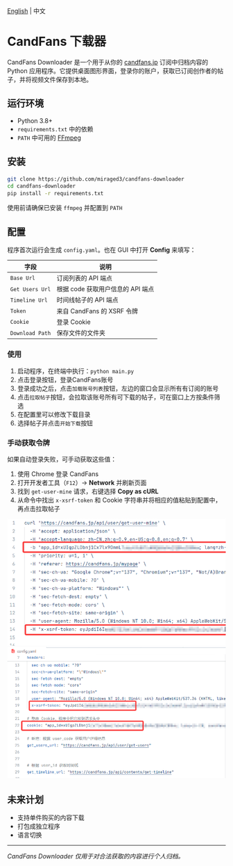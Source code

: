 [English](README.md) | 中文

# CandFans 下载器

CandFans Downloader 是一个用于从你的 [candfans.jp](https://candfans.jp/) 订阅中归档内容的 Python
应用程序。它提供桌面图形界面，登录你的账户，获取已订阅创作者的帖子，并将视频文件保存到本地。

## 运行环境

- Python 3.8+
- `requirements.txt` 中的依赖
- `PATH` 中可用的 [FFmpeg](https://ffmpeg.org/)

## 安装

```bash
git clone https://github.com/miraged3/candfans-downloader
cd candfans-downloader
pip install -r requirements.txt
```

使用前请确保已安装 `ffmpeg` 并配置到 `PATH`

## 配置

程序首次运行会生成 `config.yaml`。也在 GUI 中打开 **Config** 来填写：

| 字段              | 说明                     |
|-----------------|------------------------|
| `Base Url`      | 订阅列表的 API 端点           |
| `Get Users Url` | 根据 code 获取用户信息的 API 端点 |
| `Timeline Url`  | 时间线帖子的 API 端点          |
| `Token`         | 来自 CandFans 的 XSRF 令牌  |
| `Cookie`        | 登录 Cookie              |
| `Download Path` | 保存文件的文件夹               |

### 使用

1. 启动程序，在终端中执行：`python main.py`
2. 点击登录按钮，登录CandFans账号
3. 登录成功之后，点击`加载账号列表`按钮，左边的窗口会显示所有有订阅的账号
4. 点击`拉取帖子`按钮，会拉取该账号所有可下载的帖子，可在窗口上方按条件筛选
5. 在配置里可以修改下载目录
6. 选择帖子并点击`开始下载`按钮

### 手动获取令牌

如果自动登录失败，可手动获取这些值：

1. 使用 Chrome 登录 CandFans
2. 打开开发者工具（`F12`）→ **Network** 并刷新页面
3. 找到 `get-user-mine` 请求，右键选择 **Copy as cURL**
4. 从命令中找出 `x-xsrf-token` 和 Cookie 字符串并将相应的值粘贴到配置中，再点击拉取帖子

![令牌位置](doc/image1.png)
![Cookie 位置](doc/image2.png)

## 未来计划

- 支持单件购买的内容下载
- 打包成独立程序
- 语言切换

---

*CandFans Downloader 仅用于对合法获取的内容进行个人归档。*

